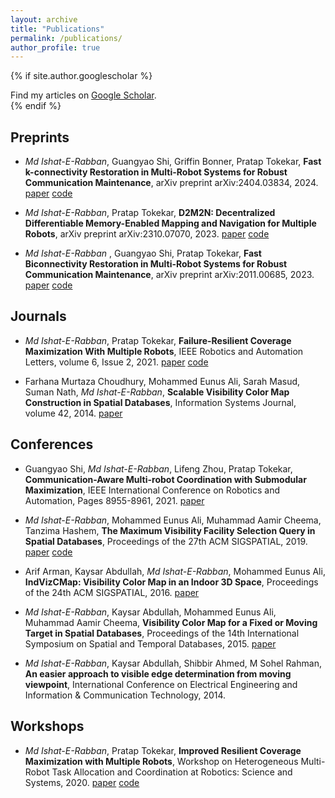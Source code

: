 ```yaml
---
layout: archive
title: "Publications"
permalink: /publications/
author_profile: true
---
```


{% if site.author.googlescholar %}
  <div class="wordwrap">Find my articles on <a href="{{site.author.googlescholar}}">Google Scholar</a>.</div>
{% endif %}


Preprints 
----
- *Md Ishat-E-Rabban*, Guangyao Shi, Griffin Bonner, Pratap Tokekar, **Fast k-connectivity Restoration in Multi-Robot Systems for Robust Communication Maintenance**, arXiv preprint arXiv:2404.03834, 2024.
[paper](https://ieranik.github.io/files/fcr.pdf)
[code](https://github.com/ieranik/fcr)

- *Md Ishat-E-Rabban*, Pratap Tokekar, **D2M2N: Decentralized Differentiable Memory-Enabled Mapping and Navigation for Multiple Robots**, arXiv preprint arXiv:2310.07070, 2023.
[paper](https://ieranik.github.io/files/D2M2N.pdf)
[code](https://github.com/ieranik/d2m2n)

- *Md Ishat-E-Rabban* , Guangyao Shi, Pratap Tokekar, **Fast Biconnectivity Restoration in Multi-Robot Systems for Robust Communication Maintenance**, arXiv preprint arXiv:2011.00685, 2023.
[paper](https://ieranik.github.io/files/fbr.pdf)
[code](https://github.com/ieranik/fbr)



Journals
----

- *Md Ishat-E-Rabban*, Pratap Tokekar, **Failure-Resilient Coverage Maximization With Multiple Robots**, IEEE Robotics and Automation Letters, volume 6, Issue 2, 2021.
[paper](https://ieranik.github.io/files/rcm.pdf)
[code](https://github.com/ieranik/rcm)

- Farhana Murtaza Choudhury, Mohammed Eunus Ali, Sarah Masud, Suman Nath, *Md Ishat-E-Rabban*, **Scalable Visibility Color Map Construction in Spatial Databases**, Information Systems Journal, volume 42, 2014.
[paper](https://ieranik.github.io/files/vcm.pdf)


Conferences
----

- Guangyao Shi, *Md Ishat-E-Rabban*, Lifeng Zhou, Pratap Tokekar, **Communication-Aware Multi-robot Coordination with Submodular Maximization**, IEEE International Conference on Robotics and Automation, Pages 8955-8961, 2021.
[paper](https://ieranik.github.io/files/csm.pdf)

- *Md Ishat-E-Rabban*, Mohammed Eunus Ali, Muhammad Aamir Cheema, Tanzima Hashem, **The Maximum Visibility Facility Selection Query in Spatial Databases**, Proceedings of the 27th ACM SIGSPATIAL, 2019.
[paper](https://ieranik.github.io/files/mvfs.pdf)
[code](https://github.com/ieranik/mvfs)

- Arif Arman, Kaysar Abdullah, *Md Ishat-E-Rabban*, Mohammed Eunus Ali, **IndVizCMap: Visibility Color Map in an Indoor 3D Space**, Proceedings of the 24th ACM SIGSPATIAL, 2016.
[paper](https://ieranik.github.io/files/indvizcmap.pdf)

- *Md Ishat-E-Rabban*, Kaysar Abdullah, Mohammed Eunus Ali, Muhammad Aamir Cheema, **Visibility Color Map for a Fixed or Moving Target in Spatial Databases**, Proceedings of the 14th International Symposium on Spatial and Temporal Databases, 2015.
[paper](https://ieranik.github.io/files/mvcm.pdf)

- *Md Ishat-E-Rabban*, Kaysar Abdullah, Shibbir Ahmed, M Sohel Rahman, **An easier approach to visible edge determination from moving viewpoint**, International Conference on Electrical Engineering and Information & Communication Technology, 2014.


Workshops
----

- *Md Ishat-E-Rabban*, Pratap Tokekar, **Improved Resilient Coverage Maximization with Multiple Robots**, Workshop on Heterogeneous Multi-Robot Task Allocation and Coordination at Robotics: Science and Systems, 2020.
[paper](https://ieranik.github.io/files/rcmw.pdf)
[code](https://github.com/ieranik/rcm)





